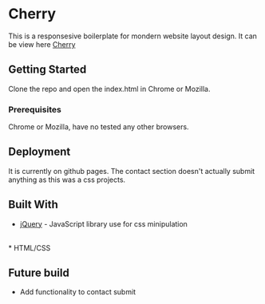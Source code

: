


# Cherry

This is a responsesive boilerplate for mondern website layout design. It can be view here [Cherry](https://jixuni.github.io/Cherry/index.html)

## Getting Started

Clone the repo and open the index.html in Chrome or Mozilla.

### Prerequisites

Chrome or Mozilla, have no tested any other browsers.

## Deployment

It is currently on github pages. The contact section doesn't actually submit anything as this was a css projects. 

## Built With

* [jQuery](https://jquery.com/) - JavaScript library use for css minipulation
<br>
* HTML/CSS 


## Future build
- Add functionality to contact submit


